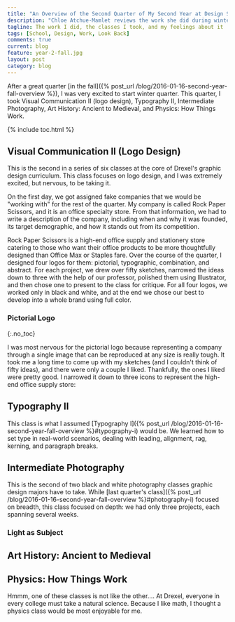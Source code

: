 ```yaml
---
title: "An Overview of the Second Quarter of My Second Year at Design School"
description: "Chloe Atchue-Mamlet reviews the work she did during winter quarter of her second year of design school at Drexel University"
tagline: The work I did, the classes I took, and my feelings about it
tags: [School, Design, Work, Look Back]
comments: true
current: blog
feature: year-2-fall.jpg
layout: post
category: blog
---
```


After a great quarter [in the fall]({% post_url /blog/2016-01-16-second-year-fall-overview %}), I was very excited to start winter quarter. This quarter, I took Visual Communication II (logo design), Typography II, Intermediate Photography, Art History: Ancient to Medieval, and Physics: How Things Work. 

{% include toc.html %}

## Visual Communication II (Logo Design)

This is the second in a series of six classes at the core of Drexel's graphic design curriculum. This class focuses on logo design, and I was extremely excited, but nervous, to be taking it. 

On the first day, we got assigned fake companies that we would be "working with" for the rest of the quarter. My company is called Rock Paper Scissors, and it is an office specialty store. From that information, we had to write a description of the company, including when and why it was founded, its target demographic, and how it stands out from its competition.

Rock Paper Scissors is a high-end office supply and stationery store catering to those who want their office products to be more thoughtfully designed than Office Max or Staples fare. Over the course of the quarter, I designed four logos for them: pictorial, typographic, combination, and abstract. For each project, we drew over fifty sketches, narrowed the ideas down to three with the help of our professor, polished them using Illustrator, and then chose one to present to the class for critique. For all four logos, we worked only in black and white, and at the end we chose our best to develop into a whole brand using full color.

### Pictorial Logo
{:.no_toc}

I was most nervous for the pictorial logo because representing a company through a single image that can be reproduced at any size is really tough. It took me a long time to come up with my sketches (and I couldn't think of fifty ideas), and there were only a couple I liked. Thankfully, the ones I liked were pretty good. I narrowed it down to three icons to represent the high-end office supply store: 

## Typography II

This class is what I assumed [Typography I]({% post_url /blog/2016-01-16-second-year-fall-overview %}#typography-i) would be. We learned how to set type in real-world scenarios, dealing with leading, alignment, rag, kerning, and paragraph breaks. 

## Intermediate Photography

This is the second of two black and white photography classes graphic design majors have to take. While [last quarter's class]({% post_url /blog/2016-01-16-second-year-fall-overview %}#photography-i) focused on breadth, this class focused on depth: we had only three projects, each spanning several weeks. 

### Light as Subject 

## Art History: Ancient to Medieval

## Physics: How Things Work

Hmmm, one of these classes is not like the other.... At Drexel, everyone in every college must take a natural science. Because I like math, I thought a physics class would be most enjoyable for me.